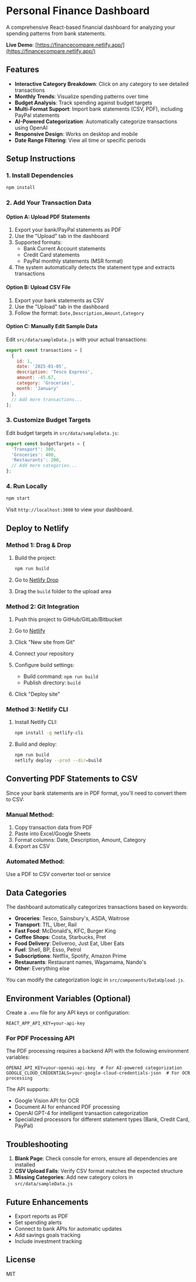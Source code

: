 # Personal Finance Dashboard

A comprehensive React-based financial dashboard for analyzing your spending patterns from bank statements.

**Live Demo**: [https://financecompare.netlify.app/](https://financecompare.netlify.app/)

## Features

- **Interactive Category Breakdown**: Click on any category to see detailed transactions
- **Monthly Trends**: Visualize spending patterns over time
- **Budget Analysis**: Track spending against budget targets
- **Multi-Format Support**: Import bank statements (CSV, PDF), including PayPal statements
- **AI-Powered Categorization**: Automatically categorize transactions using OpenAI
- **Responsive Design**: Works on desktop and mobile
- **Date Range Filtering**: View all time or specific periods

## Setup Instructions

### 1. Install Dependencies

```bash
npm install
```

### 2. Add Your Transaction Data

#### Option A: Upload PDF Statements
1. Export your bank/PayPal statements as PDF
2. Use the "Upload" tab in the dashboard
3. Supported formats:
   - Bank Current Account statements
   - Credit Card statements
   - PayPal monthly statements (MSR format)
4. The system automatically detects the statement type and extracts transactions

#### Option B: Upload CSV File
1. Export your bank statements as CSV
2. Use the "Upload" tab in the dashboard
3. Follow the format: `Date,Description,Amount,Category`

#### Option C: Manually Edit Sample Data
Edit `src/data/sampleData.js` with your actual transactions:

```javascript
export const transactions = [
  { 
    id: 1, 
    date: '2025-01-05', 
    description: 'Tesco Express', 
    amount: -45.67, 
    category: 'Groceries', 
    month: 'January' 
  },
  // Add more transactions...
];
```

### 3. Customize Budget Targets

Edit budget targets in `src/data/sampleData.js`:

```javascript
export const budgetTargets = {
  'Transport': 300,
  'Groceries': 400,
  'Restaurants': 200,
  // Add more categories...
};
```

### 4. Run Locally

```bash
npm start
```

Visit `http://localhost:3000` to view your dashboard.

## Deploy to Netlify

### Method 1: Drag & Drop

1. Build the project:
   ```bash
   npm run build
   ```

2. Go to [Netlify Drop](https://app.netlify.com/drop)

3. Drag the `build` folder to the upload area

### Method 2: Git Integration

1. Push this project to GitHub/GitLab/Bitbucket

2. Go to [Netlify](https://app.netlify.com)

3. Click "New site from Git"

4. Connect your repository

5. Configure build settings:
   - Build command: `npm run build`
   - Publish directory: `build`

6. Click "Deploy site"

### Method 3: Netlify CLI

1. Install Netlify CLI:
   ```bash
   npm install -g netlify-cli
   ```

2. Build and deploy:
   ```bash
   npm run build
   netlify deploy --prod --dir=build
   ```

## Converting PDF Statements to CSV

Since your bank statements are in PDF format, you'll need to convert them to CSV:

### Manual Method:
1. Copy transaction data from PDF
2. Paste into Excel/Google Sheets
3. Format columns: Date, Description, Amount, Category
4. Export as CSV

### Automated Method:
Use a PDF to CSV converter tool or service

## Data Categories

The dashboard automatically categorizes transactions based on keywords:
- **Groceries**: Tesco, Sainsbury's, ASDA, Waitrose
- **Transport**: TfL, Uber, Rail
- **Fast Food**: McDonald's, KFC, Burger King
- **Coffee Shops**: Costa, Starbucks, Pret
- **Food Delivery**: Deliveroo, Just Eat, Uber Eats
- **Fuel**: Shell, BP, Esso, Petrol
- **Subscriptions**: Netflix, Spotify, Amazon Prime
- **Restaurants**: Restaurant names, Wagamama, Nando's
- **Other**: Everything else

You can modify the categorization logic in `src/components/DataUpload.js`.

## Environment Variables (Optional)

Create a `.env` file for any API keys or configuration:

```
REACT_APP_API_KEY=your-api-key
```

### For PDF Processing API

The PDF processing requires a backend API with the following environment variables:

```
OPENAI_API_KEY=your-openai-api-key  # For AI-powered categorization
GOOGLE_CLOUD_CREDENTIALS=your-google-cloud-credentials-json  # For OCR processing
```

The API supports:
- Google Vision API for OCR
- Document AI for enhanced PDF processing
- OpenAI GPT-4 for intelligent transaction categorization
- Specialized processors for different statement types (Bank, Credit Card, PayPal)

## Troubleshooting

1. **Blank Page**: Check console for errors, ensure all dependencies are installed
2. **CSV Upload Fails**: Verify CSV format matches the expected structure
3. **Missing Categories**: Add new category colors in `src/data/sampleData.js`

## Future Enhancements

- Export reports as PDF
- Set spending alerts
- Connect to bank APIs for automatic updates
- Add savings goals tracking
- Include investment tracking

## License

MIT
